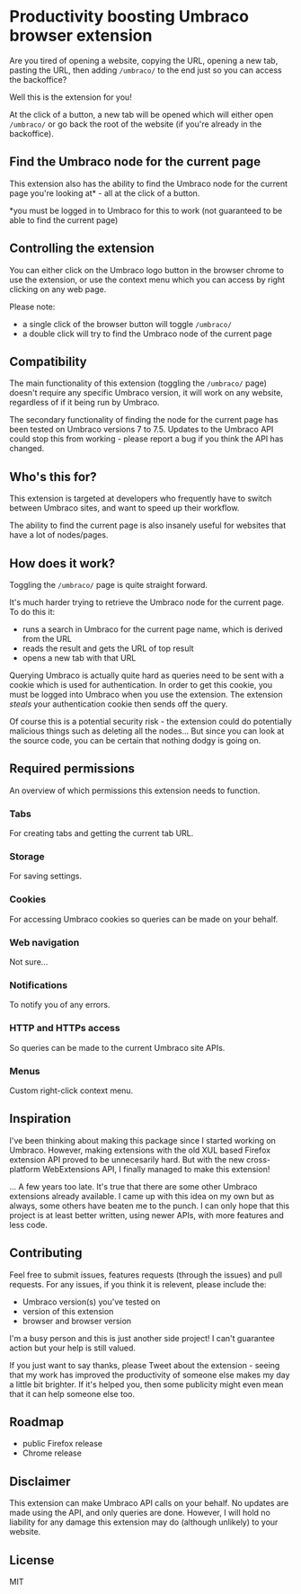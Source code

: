 # Productivity boosting Umbraco browser extension

Are you tired of opening a website, copying the URL, opening a new tab, pasting the URL, then adding `/umbraco/` to the end just so you can access the backoffice?

Well this is the extension for you!

At the click of a button, a new tab will be opened which will either open `/umbraco/` or go back the root of the website (if you're already in the backoffice).

## Find the Umbraco node for the current page

This extension also has the ability to find the Umbraco node for the current page you're looking at* - all at the click of a button.

*you must be logged in to Umbraco for this to work (not guaranteed to be able to find the current page)

## Controlling the extension

You can either click on the Umbraco logo button in the browser chrome to use the extension, or use the context menu which you can access by right clicking on any web page.

Please note:

- a single click of the browser button will toggle `/umbraco/`
- a double click will try to find the Umbraco node of the current page

## Compatibility

The main functionality of this extension (toggling the `/umbraco/` page) doesn't require any specific Umbraco version, it will work on any website, regardless of if it being run by Umbraco.

The secondary functionality of finding the node for the current page has been tested on Umbraco versions 7 to 7.5. Updates to the Umbraco API could stop this from working - please report a bug if you think the API has changed.

## Who's this for?

This extension is targeted at developers who frequently have to switch between Umbraco sites, and want to speed up their workflow.

The ability to find the current page is also insanely useful for websites that have a lot of nodes/pages.

## How does it work?

Toggling the `/umbraco/` page is quite straight forward.

It's much harder trying to retrieve the Umbraco node for the current page. To do this it:

- runs a search in Umbraco for the current page name, which is derived from the URL
- reads the result and gets the URL of top result
- opens a new tab with that URL

Querying Umbraco is actually quite hard as queries need to be sent with a cookie which is used for authentication. In order to get this cookie, you must be logged into Umbraco when you use the extension. The extension *steals* your authentication cookie then sends off the query.

Of course this is a potential security risk - the extension could do potentially malicious things such as deleting all the nodes... But since you can look at the source code, you can be certain that nothing dodgy is going on.

## Required permissions

An overview of which permissions this extension needs to function.

### Tabs

For creating tabs and getting the current tab URL.

### Storage

For saving settings.

### Cookies

For accessing Umbraco cookies so queries can be made on your behalf.

### Web navigation

Not sure...

### Notifications

To notify you of any errors.

### HTTP and HTTPs access

So queries can be made to the current Umbraco site APIs.

### Menus

Custom right-click context menu.

## Inspiration

I've been thinking about making this package since I started working on Umbraco. However, making extensions with the old XUL based Firefox extension API proved to be unnecesarily hard. But with the new cross-platform WebExtensions API, I finally managed to make this extension!

... A few years too late. It's true that there are some other Umbraco extensions already available. I came up with this idea on my own but as always, some others have beaten me to the punch. I can only hope that this project is at least better written, using newer APIs, with more features and less code.

## Contributing

Feel free to submit issues, features requests (through the issues) and pull requests. For any issues, if you think it is relevent, please include the:

- Umbraco version(s) you've tested on
- version of this extension
- browser and browser version

I'm a busy person and this is just another side project! I can't guarantee action but your help is still valued.

If you just want to say thanks, please Tweet about the extension - seeing that my work has improved the productivity of someone else makes my day a little bit brighter. If it's helped you, then some publicity might even mean that it can help someone else too.

## Roadmap

- public Firefox release
- Chrome release

## Disclaimer

This extension can make Umbraco API calls on your behalf. No updates are made using the API, and only queries are done. However, I will hold no liability for any damage this extension may do (although unlikely) to your website.

## License

MIT
